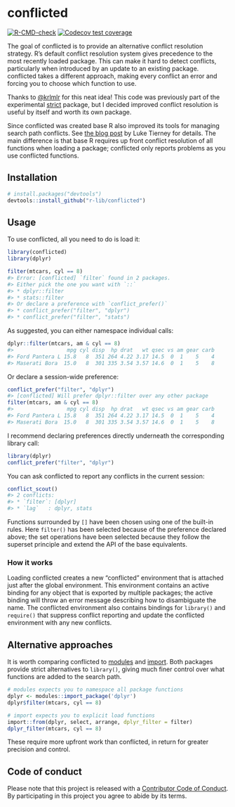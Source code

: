 
<!-- README.md is generated from README.Rmd. Please edit that file -->

# conflicted

<!-- badges: start -->

[![R-CMD-check](https://github.com/r-lib/conflicted/workflows/R-CMD-check/badge.svg)](https://github.com/r-lib/conflicted/actions)
[![Codecov test
coverage](https://codecov.io/gh/r-lib/conflicted/branch/main/graph/badge.svg)](https://app.codecov.io/gh/r-lib/conflicted?branch=main)
<!-- badges: end -->

The goal of conflicted is to provide an alternative conflict resolution
strategy. R’s default conflict resolution system gives precedence to the
most recently loaded package. This can make it hard to detect conflicts,
particularly when introduced by an update to an existing package.
conflicted takes a different approach, making every conflict an error
and forcing you to choose which function to use.

Thanks to [@krlmlr](https://github.com/krlmlr) for this neat idea! This
code was previously part of the experimental
[strict](https://github.com/hadley/strict) package, but I decided
improved conflict resolution is useful by itself and worth its own
package.

Since conflicted was created base R also improved its tools for managing
search path conflicts. See [the blog
post](https://developer.r-project.org/Blog/public/2019/03/19/managing-search-path-conflicts/)
by Luke Tierney for details. The main difference is that base R requires
up front conflict resolution of all functions when loading a package;
conflicted only reports problems as you use conflicted functions.

## Installation

``` r
# install.packages("devtools")
devtools::install_github("r-lib/conflicted")
```

## Usage

To use conflicted, all you need to do is load it:

``` r
library(conflicted)
library(dplyr)

filter(mtcars, cyl == 8)
#> Error: [conflicted] `filter` found in 2 packages.
#> Either pick the one you want with `::` 
#> * dplyr::filter
#> * stats::filter
#> Or declare a preference with `conflict_prefer()`
#> * conflict_prefer("filter", "dplyr")
#> * conflict_prefer("filter", "stats")
```

As suggested, you can either namespace individual calls:

``` r
dplyr::filter(mtcars, am & cyl == 8)
#>                 mpg cyl disp  hp drat   wt qsec vs am gear carb
#> Ford Pantera L 15.8   8  351 264 4.22 3.17 14.5  0  1    5    4
#> Maserati Bora  15.0   8  301 335 3.54 3.57 14.6  0  1    5    8
```

Or declare a session-wide preference:

``` r
conflict_prefer("filter", "dplyr")
#> [conflicted] Will prefer dplyr::filter over any other package
filter(mtcars, am & cyl == 8)
#>                 mpg cyl disp  hp drat   wt qsec vs am gear carb
#> Ford Pantera L 15.8   8  351 264 4.22 3.17 14.5  0  1    5    4
#> Maserati Bora  15.0   8  301 335 3.54 3.57 14.6  0  1    5    8
```

I recommend declaring preferences directly underneath the corresponding
library call:

``` r
library(dplyr)
conflict_prefer("filter", "dplyr")
```

You can ask conflicted to report any conflicts in the current session:

``` r
conflict_scout()
#> 2 conflicts:
#> * `filter`: [dplyr]
#> * `lag`   : dplyr, stats
```

Functions surrounded by `[]` have been chosen using one of the built-in
rules. Here `filter()` has been selected because of the preference
declared above; the set operations have been selected because they
follow the superset principle and extend the API of the base
equivalents.

### How it works

Loading conflicted creates a new “conflicted” environment that is
attached just after the global environment. This environment contains an
active binding for any object that is exported by multiple packages; the
active binding will throw an error message describing how to
disambiguate the name. The conflicted environment also contains bindings
for `library()` and `require()` that suppress conflict reporting and
update the conflicted environment with any new conflicts.

## Alternative approaches

It is worth comparing conflicted to
[modules](http://github.com/klmr/modules) and
[import](https://github.com/smbache/import). Both packages provide
strict alternatives to `library()`, giving much finer control over what
functions are added to the search path.

``` r
# modules expects you to namespace all package functions
dplyr <- modules::import_package('dplyr')
dplyr$filter(mtcars, cyl == 8)

# import expects you to explicit load functions
import::from(dplyr, select, arrange, dplyr_filter = filter)
dplyr_filter(mtcars, cyl == 8)
```

These require more upfront work than conflicted, in return for greater
precision and control.

## Code of conduct

Please note that this project is released with a [Contributor Code of
Conduct](CODE_OF_CONDUCT.md). By participating in this project you agree
to abide by its terms.
